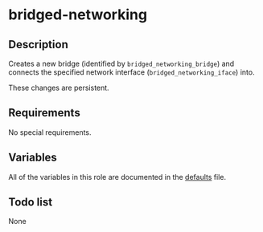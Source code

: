 # bridged-networking

## Description

Creates a new bridge (identified by `bridged_networking_bridge`) and connects the specified network interface (`bridged_networking_iface`) into.

These changes are persistent.

## Requirements

No special requirements.

## Variables

All of the variables in this role are documented in the [defaults](defaults/main.yml) file.

## Todo list

None


